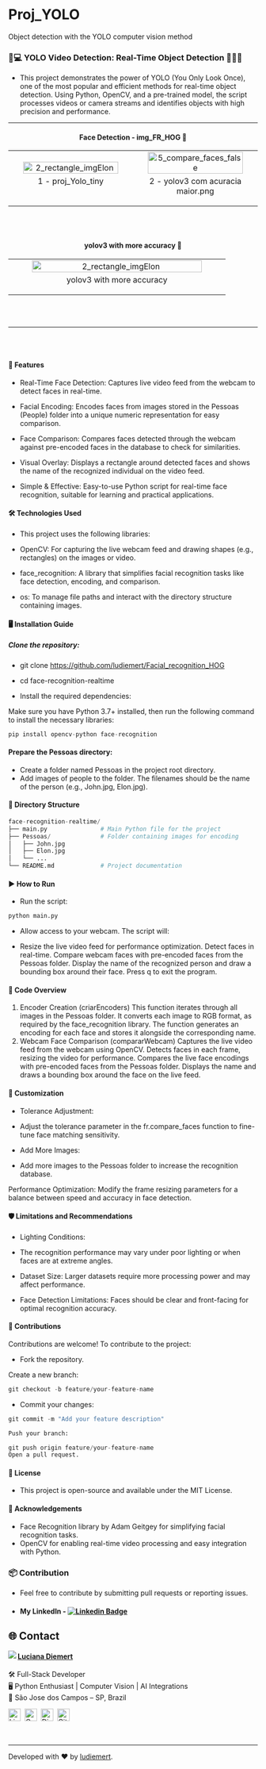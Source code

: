 # Proj_YOLO
Object detection with the YOLO computer vision method

### 🧑💻 YOLO Video Detection: Real-Time Object Detection 🕵️‍♂️🎥

 - This project demonstrates the power of YOLO (You Only Look Once), one of the most popular and efficient methods for real-time object detection. Using Python, OpenCV, and a pre-trained model, the script processes videos or camera streams and identifies objects with high precision and performance.

---

<h4 align="center">Face Detection - img_FR_HOG 🚀</h4>

<div align="center">
    <table>
        <tr>
            <td style="width: 50%; text-align: center;">
                <img src="img_Yolo/1 - proj_Yolo_tiny.png" style="width: 90%;" alt="2_rectangle_imgElon">
                <p style="margin-top: 5px;">1 - proj_Yolo_tiny </p>
            </td>
            <td style="width: 50%; text-align: center;">
                <img src="img_Yolo/2 - yolov3 com acuracia maior.png" style="width: 90%;" alt="5_compare_faces_false">
                <p style="margin-top: 5px;">2 - yolov3 com acuracia maior.png</p>
            </td>
        </tr>
    </table>
</div>

  <br/>
  <br/>


<h4 align="center"> yolov3 with more accuracy 🚀</h4>

<div align="center">
    <table>
        <tr>
           <td style="width: 50%; text-align: center;">
                <img src="img_Yolo/3 - yolov3 com acuracia maior.png" style="width: 90%;" alt="2_rectangle_imgElon">
                <p style="margin-top: 5px;"> yolov3 with more accuracy </p>
            </td>          
        </tr>
    </table>
</div>

  <br/>
  <br/>


---


  <br/>
  <br/>


#### 🚀 Features

 - Real-Time Face Detection: Captures live video feed from the webcam to detect faces in real-time.

  - Facial Encoding: Encodes faces from images stored in the Pessoas (People) folder into a unique numeric representation for easy comparison.

 - Face Comparison: Compares faces detected through the webcam against pre-encoded faces in the database to check for similarities.

 - Visual Overlay: Displays a rectangle around detected faces and shows the name of the recognized individual on the video feed.

 - Simple & Effective: Easy-to-use Python script for real-time face recognition, suitable for learning and practical applications.

#### 🛠️ Technologies Used

 - This project uses the following libraries:

 - OpenCV: For capturing the live webcam feed and drawing shapes (e.g., rectangles) on the images or video.

 - face_recognition: A library that simplifies facial recognition tasks like face detection, encoding, and comparison.

 - os: To manage file paths and interact with the directory structure containing images.

#### 🖥️ Installation Guide

##### Clone the repository:


 - git clone https://github.com/ludiemert/Facial_recognition_HOG


 - cd face-recognition-realtime
 - Install the required dependencies:

Make sure you have Python 3.7+ installed, then run the following command to install the necessary libraries:

```python
pip install opencv-python face-recognition
```

#### Prepare the Pessoas directory:

 - Create a folder named Pessoas in the project root directory.
 - Add images of people to the folder. The filenames should be the name of the person (e.g., John.jpg, Elon.jpg).

#### 📂 Directory Structure

```python
face-recognition-realtime/
├── main.py               # Main Python file for the project
├── Pessoas/              # Folder containing images for encoding
│   ├── John.jpg
│   ├── Elon.jpg
│   └── ...
└── README.md             # Project documentation
```

#### ▶️ How to Run

 - Run the script:
```python
python main.py
```
 - Allow access to your webcam. The script will:

 - Resize the live video feed for performance optimization.
Detect faces in real-time.
Compare webcam faces with pre-encoded faces from the Pessoas folder.
Display the name of the recognized person and draw a bounding box around their face.
Press q to exit the program.

#### 📝 Code Overview

1. Encoder Creation (criarEncoders)
This function iterates through all images in the Pessoas folder.
It converts each image to RGB format, as required by the face_recognition library.
The function generates an encoding for each face and stores it alongside the corresponding name.
2. Webcam Face Comparison (compararWebcam)
Captures the live video feed from the webcam using OpenCV.
Detects faces in each frame, resizing the video for performance.
Compares the live face encodings with pre-encoded faces from the Pessoas folder.
Displays the name and draws a bounding box around the face on the live feed.

#### 🔧 Customization
 - Tolerance Adjustment:
 - Adjust the tolerance parameter in the fr.compare_faces function to fine-tune face matching sensitivity.

 - Add More Images:
 - Add more images to the Pessoas folder to increase the recognition database.

Performance Optimization:
Modify the frame resizing parameters for a balance between speed and accuracy in face detection.

#### 🛡️ Limitations and Recommendations
 - Lighting Conditions:
 - The recognition performance may vary under poor lighting or when faces are at extreme angles.

 - Dataset Size:
Larger datasets require more processing power and may affect performance.

 - Face Detection Limitations:
Faces should be clear and front-facing for optimal recognition accuracy.

#### 🤝 Contributions
Contributions are welcome! To contribute to the project:

 - Fork the repository.

Create a new branch:

```python
git checkout -b feature/your-feature-name
```
- Commit your changes:

```python
git commit -m "Add your feature description"
```

```python
Push your branch:
```

```python
git push origin feature/your-feature-name
Open a pull request.
```

#### 📜 License
 - This project is open-source and available under the MIT License.

#### 🙌 Acknowledgements
 - Face Recognition library by Adam Geitgey for simplifying facial recognition tasks.
 - OpenCV for enabling real-time video processing and easy integration with Python.


### 📦 Contribution

 - Feel free to contribute by submitting pull requests or reporting issues.

- #### My LinkedIn - [![Linkedin Badge](https://img.shields.io/badge/-LucianaDiemert-blue?style=flat-square&logo=Linkedin&logoColor=white&link=https://www.linkedin.com/in/lucianadiemert/)](https://www.linkedin.com/in/lucianadiemert/)

## 🌐 **Contact**
<img align="left" src="https://www.github.com/ludiemert.png?size=150">

#### [**Luciana Diemert**](https://github.com/ludiemert)

🛠 Full-Stack Developer <br>
🖥️ Python Enthusiast | Computer Vision | AI Integrations <br>
📍 São Jose dos Campos – SP, Brazil

<a href="https://www.linkedin.com/in/lucianadiemert" target="_blank"><img src="https://img.shields.io/badge/LinkedIn-0077B5?style=flat&logo=linkedin&logoColor=white" alt="LinkedIn Badge" height="25"></a>&nbsp;
<a href="mailto:lucianadiemert@gmail.com" target="_blank"><img src="https://img.shields.io/badge/Gmail-D14836?style=flat&logo=gmail&logoColor=white" alt="Gmail Badge" height="25"></a>&nbsp;
<a href="#"><img src="https://img.shields.io/badge/Discord-%237289DA.svg?logo=discord&logoColor=white" title="LuDiem#0654" alt="Discord Badge" height="25"></a>&nbsp;
<a href="https://www.github.com/ludiemert" target="_blank"><img src="https://img.shields.io/badge/GitHub-100000?style=flat&logo=github&logoColor=white" alt="GitHub Badge" height="25"></a>&nbsp;

<br clear="left"/>

---
Developed with ❤ by [ludiemert](https://github.com/ludiemert).


